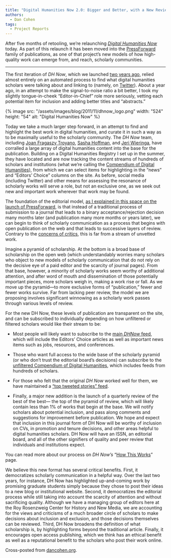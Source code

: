 ```yaml
---
title: "Digital Humanities Now 2.0: Bigger and Better, with a New Review Process"
authors:
  - Dan Cohen
tags:
  - Project Reports
---
```


After five months of retooling, we’re relaunching *[Digital Humanities Now](http://digitalhumanitiesnow.org "Digital Humanities Now")* today. As part of this relaunch it has been moved into the [PressForward](http://pressforward.org/ "PressForward") family of publications, as one of that project’s new models of how high-quality work can emerge from, and reach, scholarly communities.

---

The first iteration of *DH Now*, which we launched [two years ago](http://www.dancohen.org/2009/11/18/introducing-digital-humanities-now/), relied almost entirely on an automated process to find what digital humanities scholars were talking about and linking to (namely, on [Twitter](http://twitter.com/)). About a year ago, in an attempt to make the signal-to-noise ratio a bit better, I took my slightly tongue-in-cheek “Editor-in-Chief” role more seriously, vetting each potential item for inclusion and adding better titles and “abstracts.”

{% image src: "/assets/images/blog/2011/11/dhnow_logo.png" width: "524" height: "54" alt: "Digital Humanities Now" %}

Today we take a much larger step forward, in an attempt to find and highlight the best work in digital humanities, and curate it in such a way as to be maximally useful to the scholarly community. The *DH Now* team, including [Joan Fragaszy Troyano](http://chnm.gmu.edu/staff/joan-troyano/), [Sasha Hoffman](http://twitter.com/SashaCA2), and [Jeri Wieringa](http://twitter.com/jeriwieringa), have corralled a large array of digital humanities content into the base for the publication. Building on a Digital Humanities Registry I set up in the summer, they have located and are now tracking the content streams of hundreds of scholars and institutions (what we’re calling the [Compendium of Digital Humanities](https://docs.google.com/spreadsheet/pub?hl=en_US&hl=en_US&key=0AucqXAIBhf_idGNlZzVjSGkxQU9XNU4yb0w1clMxeXc&single=true&gid=3&output=html)), from which we can select items for highlighting in the “news” and “Editors’ Choice” columns on the site. As before, social media (including Twitter) and other means for assessing the resonance of scholarly works will serve a role, but not an exclusive one, as we seek out new and important work wherever that work may be found.

The foundation of the editorial model, [as I explained in this space on the launch of PressForward](http://www.dancohen.org/2011/06/22/introducing-pressforward/), is that instead of a traditional process of submission to a journal that leads to a binary acceptance/rejection decision many months later (and publication many more months or years later), we can begin to think of scholarly communication as a process that begins with open publication on the web and that leads to successive layers of review. Contrary to the [concerns of critics](http://theaporetic.com/?p=2776), this is far from a stream of unvetted work.

Imagine a pyramid of scholarship. At the bottom is a broad base of scholarship on the open web (which understandably worries many scholars who object to new models of scholarly communication that do not rely on the decisive eye of a paid editor and the scarcity of journal pages). From that base, however, a minority of scholarly works seem worthy of additional attention, and after word of mouth and dissemination of those potentially important pieces, more scholars weigh in, making a work rise or fall. As we move up the pyramid—to more exclusive forms of “publication,” fewer and fewer works survive. Far from lacking peer review, the model we are proposing involves significant winnowing as a scholarly work passes through various levels of review.

For the new DH Now, these levels of publication are transparent on the site, and can be subscribed to individually depending on how unfiltered or filtered scholars would like their stream to be:

*   Most people will likely want to subscribe to the [main *DHNow* feed](http://feeds.feedburner.com/DHNowEditorsChoiceAndNews), which will include the Editors’ Choice articles as well as important news items such as jobs, resources, and conferences.

*   Those who want full access to the wide base of the scholarly pyramid (or who don’t trust the editorial board’s decisions) can subscribe to the [unfiltered Compendium of Digital Humanities](http://feeds.feedburner.com/DHNowUnfiltered), which includes feeds from hundreds of scholars.

*   For those who felt that the original *DH Now* worked well for them, we have maintained a [“top tweeted stories” feed](http://tweetedtimes.com/dhnow).

*   Finally, a major new addition is the launch of a quarterly review of the best of the best— the top of the pyramid of review, which will likely contain less than 1% of works that begin at the base. We will notify scholars about potential inclusion, and pass along comments and suggestions for improvement before publication. We hope and expect that inclusion in this journal form of DH Now will be worthy of inclusion on CVs, in promotion and tenure decisions, and other areas helpful to digital humanities scholars. DH Now will have an ISSN, an editorial board, and all of the other signifiers of quality and peer review that individuals and institutions expect.

You can read more about our process on *DH Now’s* “[How This Works](http://digitalhumanitiesnow.org/how-this-works/)” page.

We believe this new format has several critical benefits. First, it democratizes scholarly communication in a helpful way. Over the last two years, for instance, DH Now has highlighted up-and-coming work by promising graduate students simply because they chose to post their ideas to a new blog or institutional website. Second, it democratizes the editorial process while still taking into account the scarcity of attention and without sacrificing quality. Although we have a managing group of editors here at the Roy Rosenzweig Center for History and New Media, we are accounting for the views and criticisms of a much broader circle of scholars to make decisions about inclusion and exclusion, and those decisions themselves can be reviewed. Third, DH Now broadens the definition of what scholarship is, by highlighting forms beyond the traditional article. Finally, it encourages open access publishing, which we think has an ethical benefit as well as a reputational benefit to the scholars who post their work online.

Cross-posted from [dancohen.org](http://www.dancohen.org/2011/11/02/digital-humanities-now-2-0-bigger-and-better-with-a-new-review-process/ "Dan Cohen").
